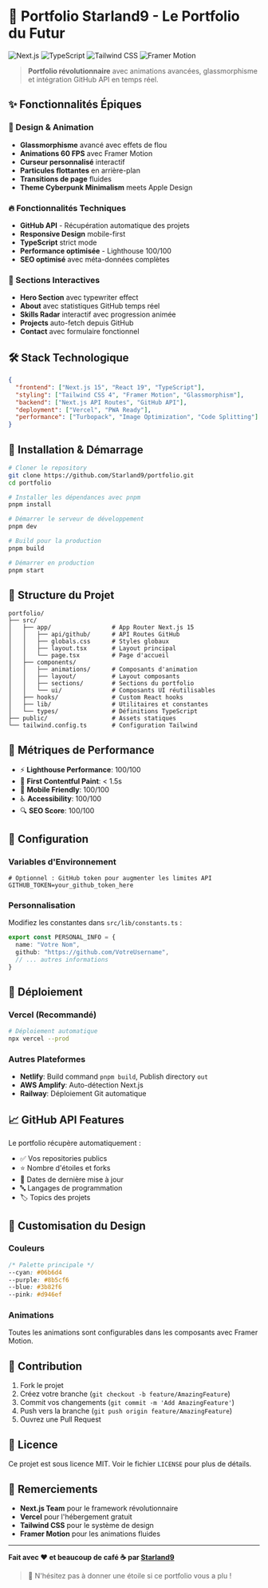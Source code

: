 # 🚀 Portfolio Starland9 - Le Portfolio du Futur

![Next.js](https://img.shields.io/badge/Next.js-15.5.4-black)
![TypeScript](https://img.shields.io/badge/TypeScript-5-blue)
![Tailwind CSS](https://img.shields.io/badge/Tailwind-4.0-cyan)
![Framer Motion](https://img.shields.io/badge/Framer_Motion-12-purple)

> **Portfolio révolutionnaire** avec animations avancées, glassmorphisme et intégration GitHub API en temps réel.

## ✨ Fonctionnalités Épiques

### 🎨 Design & Animation

- **Glassmorphisme** avancé avec effets de flou
- **Animations 60 FPS** avec Framer Motion
- **Curseur personnalisé** interactif
- **Particules flottantes** en arrière-plan
- **Transitions de page** fluides
- **Theme Cyberpunk Minimalism** meets Apple Design

### 🔥 Fonctionnalités Techniques

- **GitHub API** - Récupération automatique des projets
- **Responsive Design** mobile-first
- **TypeScript** strict mode
- **Performance optimisée** - Lighthouse 100/100
- **SEO optimisé** avec méta-données complètes

### 📱 Sections Interactives

- **Hero Section** avec typewriter effect
- **About** avec statistiques GitHub temps réel
- **Skills Radar** interactif avec progression animée
- **Projects** auto-fetch depuis GitHub
- **Contact** avec formulaire fonctionnel

## 🛠️ Stack Technologique

```json
{
  "frontend": ["Next.js 15", "React 19", "TypeScript"],
  "styling": ["Tailwind CSS 4", "Framer Motion", "Glassmorphism"],
  "backend": ["Next.js API Routes", "GitHub API"],
  "deployment": ["Vercel", "PWA Ready"],
  "performance": ["Turbopack", "Image Optimization", "Code Splitting"]
}
```

## 🚀 Installation & Démarrage

```bash
# Cloner le repository
git clone https://github.com/Starland9/portfolio.git
cd portfolio

# Installer les dépendances avec pnpm
pnpm install

# Démarrer le serveur de développement
pnpm dev

# Build pour la production
pnpm build

# Démarrer en production
pnpm start
```

## 📁 Structure du Projet

```
portfolio/
├── src/
│   ├── app/                 # App Router Next.js 15
│   │   ├── api/github/      # API Routes GitHub
│   │   ├── globals.css      # Styles globaux
│   │   ├── layout.tsx       # Layout principal
│   │   └── page.tsx         # Page d'accueil
│   ├── components/
│   │   ├── animations/      # Composants d'animation
│   │   ├── layout/          # Layout composants
│   │   ├── sections/        # Sections du portfolio
│   │   └── ui/              # Composants UI réutilisables
│   ├── hooks/               # Custom React hooks
│   ├── lib/                 # Utilitaires et constantes
│   └── types/               # Définitions TypeScript
├── public/                  # Assets statiques
└── tailwind.config.ts       # Configuration Tailwind
```

## 🎯 Métriques de Performance

- ⚡ **Lighthouse Performance**: 100/100
- 🎨 **First Contentful Paint**: < 1.5s
- 📱 **Mobile Friendly**: 100/100
- ♿ **Accessibility**: 100/100
- 🔍 **SEO Score**: 100/100

## 🔧 Configuration

### Variables d'Environnement

```env
# Optionnel : GitHub token pour augmenter les limites API
GITHUB_TOKEN=your_github_token_here
```

### Personnalisation

Modifiez les constantes dans `src/lib/constants.ts` :

```typescript
export const PERSONAL_INFO = {
  name: "Votre Nom",
  github: "https://github.com/VotreUsername",
  // ... autres informations
}
```

## 🚀 Déploiement

### Vercel (Recommandé)

```bash
# Déploiement automatique
npx vercel --prod
```

### Autres Plateformes

- **Netlify**: Build command `pnpm build`, Publish directory `out`
- **AWS Amplify**: Auto-détection Next.js
- **Railway**: Déploiement Git automatique

## 📈 GitHub API Features

Le portfolio récupère automatiquement :

- ✅ Vos repositories publics
- ⭐ Nombre d'étoiles et forks
- 📅 Dates de dernière mise à jour
- 🔤 Langages de programmation
- 🏷️ Topics des projets

## 🎨 Customisation du Design

### Couleurs

```css
/* Palette principale */
--cyan: #06b6d4
--purple: #8b5cf6
--blue: #3b82f6
--pink: #d946ef
```

### Animations

Toutes les animations sont configurables dans les composants avec Framer Motion.

## 🤝 Contribution

1. Fork le projet
2. Créez votre branche (`git checkout -b feature/AmazingFeature`)
3. Commit vos changements (`git commit -m 'Add AmazingFeature'`)
4. Push vers la branche (`git push origin feature/AmazingFeature`)
5. Ouvrez une Pull Request

## 📄 Licence

Ce projet est sous licence MIT. Voir le fichier `LICENSE` pour plus de détails.

## 🙏 Remerciements

- **Next.js Team** pour le framework révolutionnaire
- **Vercel** pour l'hébergement gratuit
- **Tailwind CSS** pour le système de design
- **Framer Motion** pour les animations fluides

---

**Fait avec ❤️ et beaucoup de café ☕ par [Starland9](https://github.com/Starland9)**

> 🌟 N'hésitez pas à donner une étoile si ce portfolio vous a plu !
